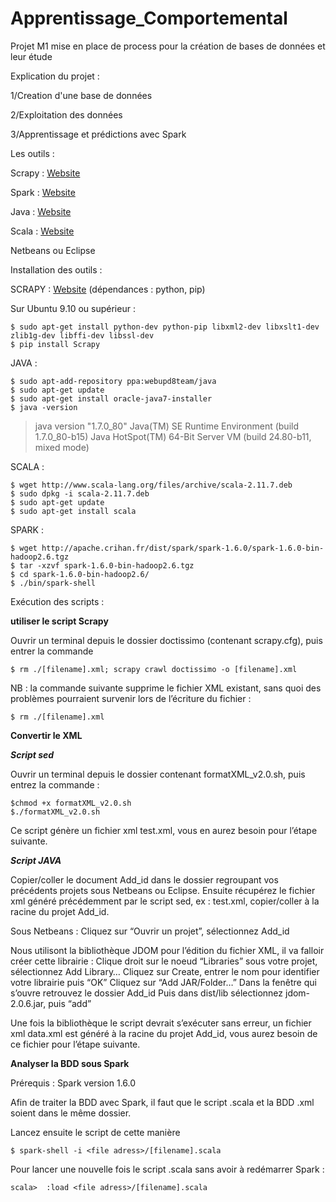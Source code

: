 # Apprentissage_Comportemental

Projet M1 mise en place de process pour la création de bases de données et leur étude

Explication du projet :

1/Creation d'une base de données

2/Exploitation des données

3/Apprentissage et prédictions avec Spark


Les outils :


Scrapy : [Website](http://scrapy.org/)

Spark : [Website](http://spark.apache.org/)

Java : [Website](http://www.java.com)

Scala : [Website](http://www.scala-lang.org/)

Netbeans ou Eclipse

Installation des outils :

SCRAPY : [Website](http://doc.scrapy.org/en/latest/intro/install.html) (dépendances : python, pip)

Sur Ubuntu 9.10 ou supérieur :
```
$ sudo apt-get install python-dev python-pip libxml2-dev libxslt1-dev zlib1g-dev libffi-dev libssl-dev
$ pip install Scrapy
```

JAVA :
```
$ sudo apt-add-repository ppa:webupd8team/java
$ sudo apt-get update
$ sudo apt-get install oracle-java7-installer
$ java -version
```
> java version "1.7.0_80"
> Java(TM) SE Runtime Environment (build 1.7.0_80-b15)
> Java HotSpot(TM) 64-Bit Server VM (build 24.80-b11, mixed mode)

SCALA :
```
$ wget http://www.scala-lang.org/files/archive/scala-2.11.7.deb
$ sudo dpkg -i scala-2.11.7.deb
$ sudo apt-get update
$ sudo apt-get install scala
```

SPARK :
```
$ wget http://apache.crihan.fr/dist/spark/spark-1.6.0/spark-1.6.0-bin-hadoop2.6.tgz
$ tar -xzvf spark-1.6.0-bin-hadoop2.6.tgz
$ cd spark-1.6.0-bin-hadoop2.6/
$ ./bin/spark-shell
```

Exécution des scripts :


**utiliser le script Scrapy**

Ouvrir un terminal depuis le dossier doctissimo (contenant scrapy.cfg), puis entrer la commande 
```
$ rm ./[filename].xml; scrapy crawl doctissimo -o [filename].xml
```

NB : la commande suivante supprime le fichier XML existant, sans quoi des problèmes pourraient survenir lors de l’écriture du fichier :
```
$ rm ./[filename].xml
```


**Convertir le XML**

 **_Script sed_**
  
  Ouvrir un terminal depuis le dossier contenant formatXML_v2.0.sh, puis entrez la commande :
  ```
  $chmod +x formatXML_v2.0.sh
  $./formatXML_v2.0.sh
  ```
  Ce script génère un fichier xml test.xml, vous en aurez besoin pour l’étape suivante.

  **_Script JAVA_**
  
  Copier/coller le document Add_id dans le dossier regroupant vos précédents projets sous Netbeans ou Eclipse.
  Ensuite récupérez le fichier xml généré précédemment par le script sed, ex : test.xml, copier/coller à la racine du projet Add_id.
  
  Sous Netbeans :
  Cliquez sur “Ouvrir un projet”, sélectionnez Add_id
  
  Nous utilisont la bibliothèque JDOM pour l’édition du fichier XML, il va falloir créer cette librairie :
  Clique droit sur le noeud “Libraries” sous votre projet, sélectionnez Add Library…
  Cliquez sur Create, entrer le nom pour identifier votre librairie puis “OK”
  Cliquez sur “Add JAR/Folder…”
  Dans la fenêtre qui s’ouvre retrouvez le dossier Add_id
  Puis dans dist/lib sélectionnez jdom-2.0.6.jar, puis “add”
  
  Une fois la bibliothèque le script devrait s’exécuter sans erreur, un fichier xml data.xml est généré à la racine du projet Add_id, vous aurez besoin de ce fichier pour l’étape suivante.

**Analyser la BDD sous Spark**


  Prérequis : Spark version 1.6.0
  
  Afin de traiter la BDD avec Spark, il faut que le script .scala et la BDD .xml soient dans le même dossier.
  
  Lancez ensuite le script de cette manière
  
  
  ```
  $ spark-shell -i <file adress>/[filename].scala
  ```
  
  Pour lancer une nouvelle fois le script .scala sans avoir à redémarrer Spark :
  
  ```
  scala>  :load <file adress>/[filename].scala
  ```

